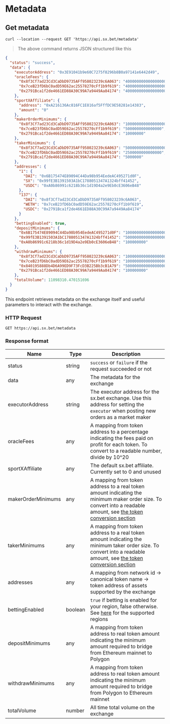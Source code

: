 # Metadata

## Get metadata

```shell
curl --location --request GET 'https://api.sx.bet/metadata'
```

> The above command returns JSON structured like this

```json
{
  "status": "success",
  "data": {
    "executorAddress": "0x3E91041b9e60C7275f8296b8B0a97141e6442d49",
    "oracleFees": {
      "0x8f3Cf7ad23Cd3CaDbD9735AFf958023239c6A063": "4000000000000000000",
      "0x7ceB23fD6bC0adD59E62ac25578270cFf1b9f619": "4000000000000000000",
      "0x2791Bca1f2de4661ED88A30C99A7a9449Aa84174": "4000000000000000000"
    },
    "sportXAffiliate": {
      "address": "0xA216136Ac816FC1E816af5FffDC9E58281e14383",
      "amount": "0"
    },
    "makerOrderMinimums": {
      "0x8f3Cf7ad23Cd3CaDbD9735AFf958023239c6A063": "10000000000000000000",
      "0x7ceB23fD6bC0adD59E62ac25578270cFf1b9f619": "5000000000000000",
      "0x2791Bca1f2de4661ED88A30C99A7a9449Aa84174": "10000000"
    },
    "takerMinimums": {
      "0x8f3Cf7ad23Cd3CaDbD9735AFf958023239c6A063": "5000000000000000000",
      "0x7ceB23fD6bC0adD59E62ac25578270cFf1b9f619": "2500000000000000",
      "0x2791Bca1f2de4661ED88A30C99A7a9449Aa84174": "5000000"
    },
    "addresses": {
      "1": {
        "DAI": "0x6B175474E89094C44Da98b954EedeAC495271d0F",
        "SX": "0x99fE3B1391503A1bC1788051347A1324bff41452",
        "USDC": "0xA0b86991c6218b36c1d19D4a2e9Eb0cE3606eB48"
      },
      "137": {
        "DAI": "0x8f3Cf7ad23Cd3CaDbD9735AFf958023239c6A063",
        "WETH": "0x7ceB23fD6bC0adD59E62ac25578270cFf1b9f619",
        "USDC": "0x2791Bca1f2de4661ED88A30C99A7a9449Aa84174"
      }
    },
    "bettingEnabled": true,
    "depositMinimums": {
      "0x6B175474E89094C44Da98b954EedeAC495271d0F": "100000000000000000000",
      "0x99fE3B1391503A1bC1788051347A1324bff41452": "500000000000000000000",
      "0xA0b86991c6218b36c1d19D4a2e9Eb0cE3606eB48": "100000000"
    },
    "withdrawMinimums": {
      "0x8f3Cf7ad23Cd3CaDbD9735AFf958023239c6A063": "100000000000000000000",
      "0x7ceB23fD6bC0adD59E62ac25578270cFf1b9f619": "100000000000000000",
      "0x840195888Db4D6A99ED9F73FcD3B225Bb3cB1A79": "500000000000000000000",
      "0x2791Bca1f2de4661ED88A30C99A7a9449Aa84174": "100000000"
    },
    "totalVolume": 11098310.470151696
  }
}
```

This endpoint retrieves metadata on the exchange itself and useful parameters to interact with the exchange.

### HTTP Request

`GET https://api.sx.bet/metadata`

### Response format

| Name               | Type    | Description                                                                                                                                                                 |
| ------------------ | ------- | --------------------------------------------------------------------------------------------------------------------------------------------------------------------------- |
| status             | string  | `success` or `failure` if the request succeeded or not                                                                                                                      |
| data               | any     | The metadata for the exchange                                                                                                                                               |
| executorAddress    | string  | The executor address for the sx.bet exchange. Use this address for setting the `executor` when posting new orders as a market maker                                     |
| oracleFees         | any     | A mapping from token address to a percentage indicating the fees paid on profit for each token. To convert to a readable number, divide by 10^20                            |
| sportXAffiliate    | any     | The default sx.bet affiliate. Currently set to 0 and unused                                                                                                             |
| makerOrderMinimums | any     | A mapping from token address to a real token amount indicating the minimum maker order size. To convert into a readable amount, see [the token conversion section](#tokens) |
| takerMinimums      | any     | A mapping from token address to a real token amount indicating the minimum taker order size. To convert into a readable amount, see [the token conversion section](#tokens) |
| addresses          | any     | A mapping from network id -> canonical token name -> token address of assets supported by the exchange                                                                      |
| bettingEnabled     | boolean | `true` if betting is enabled for your region, false otherwise. See [here](https://help.sx.bet/en/articles/3613372-terms-and-conditions) for the supported regions       |
| depositMinimums    | any     | A mapping from token address to real token amount indicating the minimum amount required to bridge from Ethereum mainnet to Polygon                                         |
| withdrawMinimums   | any     | A mapping from token address to real token amount indicating the minimum amount required to bridge from Polygon to Ethereum mainnet                                         |
| totalVolume        | number  | All time total volume on the exchange                                                                                                                                       |
